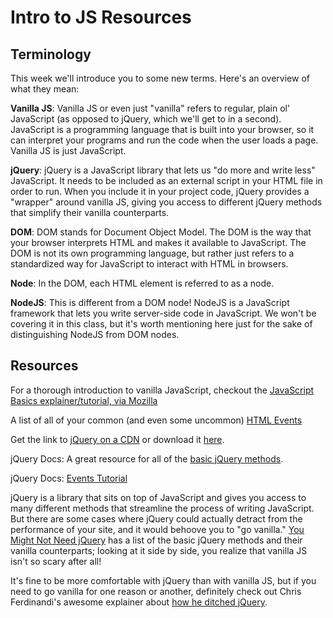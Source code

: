
# Intro to JS Resources

## Terminology

This week we'll introduce you to some new terms. Here's an overview of what they mean:

**Vanilla JS**: Vanilla JS or even just "vanilla" refers to regular, plain ol' JavaScript (as opposed to jQuery, which we'll get to in a second). JavaScript is a programming language that is built into your browser, so it can interpret your programs and run the code when the user loads a page. Vanilla JS is just JavaScript.

**jQuery**: jQuery is a JavaScript library that lets us "do more and write less" JavaScript. It needs to be included as an external script in your HTML file in order to run. When you include it in your project code, jQuery provides a "wrapper" around vanilla JS, giving you access to different jQuery methods that simplify their vanilla counterparts.

**DOM**: DOM stands for Document Object Model. The DOM is the way that your browser interprets HTML and makes it available to JavaScript. The DOM is not its own programming language, but rather just refers to a standardized way for JavaScript to interact with HTML in browsers.

**Node**: In the DOM, each HTML element is referred to as a node.

**NodeJS**: This is different from a DOM node! NodeJS is a JavaScript framework that lets you write server-side code in JavaScript. We won't be covering it in this class, but it's worth mentioning here just for the sake of distinguishing NodeJS from DOM nodes.

## Resources

For a thorough introduction to vanilla JavaScript, checkout the [JavaScript Basics explainer/tutorial, via Mozilla](https://developer.mozilla.org/en-US/docs/Learn/Getting_started_with_the_web/JavaScript_basics)

A list of all of your common (and even some uncommon) [HTML Events](http://www.w3schools.com/jsref/dom_obj_event.asp)

Get the link to [jQuery on a CDN](https://code.jquery.com/) or download it [here](https://jquery.com/download/).

jQuery Docs: A great resource for all of the [basic jQuery methods](https://api.jquery.com/).

jQuery Docs: [Events Tutorial](http://learn.jquery.com/events/)

jQuery is a library that sits on top of JavaScript and gives you access to many different methods that streamline the process of writing JavaScript. But there are some cases where jQuery could actually detract from the performance of your site, and it would behoove you to "go vanilla." [You Might Not Need jQuery](http://youmightnotneedjquery.com/) has a list of the basic jQuery methods and their vanilla counterparts; looking at it side by side, you realize that vanilla JS isn't so scary after all!

It's fine to be more comfortable with jQuery than with vanilla JS, but if you need to go vanilla for one reason or another, definitely check out Chris Ferdinandi's awesome explainer about [how he ditched jQuery](https://gomakethings.com/ditching-jquery/).
